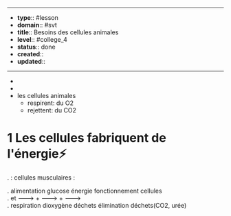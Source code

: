 
---
- **type**:: #lesson
- **domain**:: #svt
- **title**:: Besoins des cellules animales
- **level**:: #college_4
- **status**:: done
- **created**:: 
- **updated**:: 
---


- 
- 
- les cellules animales 
	- respirent: du O2
	- rejettent: du CO2

# 1	Les cellules fabriquent de l'énergie⚡

.                                                                                :  cellules musculaires :

.                                 alimentation                    glucose                    énergie                   fonctionnement cellules                                                                                                                                       
.                                          et                  --->            +             --->            +            --->                                                                         
.                                   respiration                    dioxygène                 déchets                   élimination déchets(CO2, urée) 




